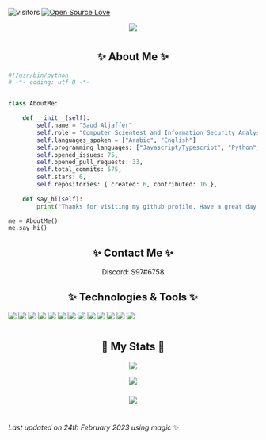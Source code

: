 
  
   ![visitors](https://visitor-badge.laobi.icu/badge?page_id=saud-97.saud-97)
[![Open Source Love](https://badges.frapsoft.com/os/v1/open-source.svg?v=102)](https://github.com/ellerbrock/open-source-badge/)

<p align="center">
  <a href="#">
    <img align="center" src="https://readme-typing-svg.herokuapp.com?color=FFFFFF&center=true&vCenter=true&width=600&height=100&lines=Hi+there!;My+name+is+Saud.;I+am+a+Full+Stack+Developer+from+Saudi+Arabia." />
  </a>
  <br>
</p>

<h1></h1>

<h2 align="center"> ✨ About Me ✨</h2>


```python
#!/usr/bin/python
# -*- coding: utf-8 -*-


class AboutMe:

    def __init__(self):
        self.name = "Saud Aljaffer"
        self.role = "Computer Scientest and Information Security Analyst"
        self.languages_spoken = ["Arabic", "English"]
        self.programming_languages: ["Javascript/Typescript", "Python", "C#", "Kotlin", "Java", "Bash"],
        self.opened_issues: 75,
        self.opened_pull_requests: 33,
        self.total_commits: 575,
        self.stars: 6,
        self.repositories: { created: 6, contributed: 16 },
        
    def say_hi(self):
        print("Thanks for visiting my github profile. Have a great day ahead!")

me = AboutMe()
me.say_hi()
```


<h2 align="center"> ✨ Contact Me ✨</h2>

<p align="center">
  Discord: S97#6758
</p>


<h2 align="center"> ✨ Technologies & Tools ✨</h2>

![](https://img.shields.io/badge/OS-Windows-informational?style=flat&logo=windows&logoColor=white&color=6aa6f8)
![](https://img.shields.io/badge/Editor-Android_Studio-informational?style=flat&logo=android-studio&logoColor=white&color=6aa6f8)
![](https://img.shields.io/badge/Editor-VS_Code-informational?style=flat&logo=visual-studio-code&logoColor=white&color=6aa6f8)
![](https://img.shields.io/badge/Editor-Intellij_IDEA-informational?style=flat&logo=intellij-idea&logoColor=white&color=6aa6f8)
![](https://img.shields.io/badge/Code-Python-informational?style=flat&logo=python&logoColor=white&color=6aa6f8)
![](https://img.shields.io/badge/Code-JavaScript-informational?style=flat&logo=javascript&logoColor=white&color=6aa6f8)
![](https://img.shields.io/badge/Code-CSharp-informational?style=flat&logo=go&logoColor=white&color=6aa6f8)
![](https://img.shields.io/badge/Code-Kotlin-informational?style=flat&logo=go&logoColor=white&color=6aa6f8)
![](https://img.shields.io/badge/Code-Java-informational?style=flat&logo=go&logoColor=white&color=6aa6f8)
![](https://img.shields.io/badge/Shell-Bash-informational?style=flat&logo=gnu-bash&logoColor=white&color=6aa6f8)
![](https://img.shields.io/badge/Tools-PostgreSQL-informational?style=flat&logo=postgresql&logoColor=white&color=6aa6f8)
![](https://img.shields.io/badge/Tools-Docker-informational?style=flat&logo=docker&logoColor=white&color=6aa6f8)
![](https://img.shields.io/badge/Tools-Kubernetes-informational?style=flat&logo=kubernetes&logoColor=white&color=6aa6f8)
<h1></h1>
  

  
<h2 align="center"> 🚀 My Stats 🚀</h2>
<p align="center">
<img src="https://github-readme-streak-stats.herokuapp.com/?user=saud-97&theme=tokyonight">
</p>

  <p align="center">
 <img class="img" src="https://saud-97-github-readme-stats.vercel.app/api?username=saud-97&show_icons=true&theme=radical" />
</h3>
<h3 align="center">
 <img class="img" src="https://saud-97-github-readme-stats.vercel.app/api/top-langs/?username=saud-97&theme=radical&layout=compact" />
</h3>
  </p>
  
  <h1></h1>
<!-- Last updated on Fri Feb 24 2023 00:55:30 GMT+0000 (Coordinated Universal Time) ;-;-->
<i>Last updated on 24th February 2023 using magic</i> ✨